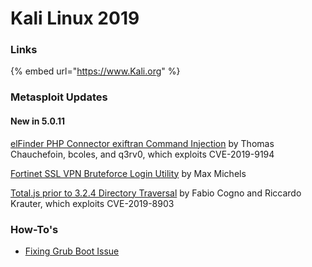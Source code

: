 # Kali Linux 2019

### Links

{% embed url="https://www.Kali.org" %}

### Metasploit Updates

#### New in 5.0.11

[elFinder PHP Connector exiftran Command Injection](https://github.com/rapid7/metasploit-framework/pull/11545) by Thomas Chauchefoin, bcoles, and q3rv0, which exploits CVE-2019-9194

[Fortinet SSL VPN Bruteforce Login Utility](https://github.com/rapid7/metasploit-framework/pull/11427) by Max Michels

[Total.js prior to 3.2.4 Directory Traversal](https://github.com/rapid7/metasploit-framework/pull/11547) by Fabio Cogno and Riccardo Krauter, which exploits CVE-2019-8903

### How-To's

* [Fixing Grub Boot Issue](fixing-grub-boot-issue.md)

